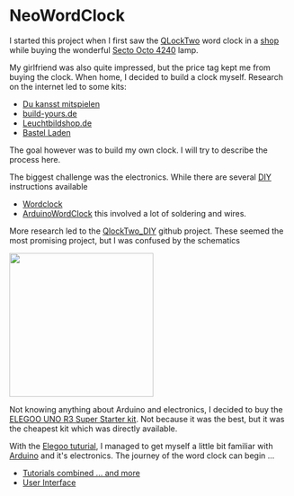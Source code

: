 # NeoWordClock

I started this project when I first saw the [QLockTwo](https://qlocktwo.com/eu/) word clock in a [shop](https://www.lightpoint.be/) while buying the wonderful [Secto Octo 4240](https://www.sectodesign.fi/pendant-lamps/octo-4240-pendant-lamp) lamp.

My girlfriend was also quite impressed, but the price tag kept me from buying the clock. When home, I decided to build a clock myself. Research on the internet led to some kits:
- [Du kansst mitspielen](https://www.du-kannst-mitspielen.com/p/bausatz-303-universal-version-2-3)
- [build-yours.de](https://build-yours.de/product/wordclock-jupiter/)
- [Leuchtbildshop.de](https://www.leuchtbildshop.net/epages/64015097.sf/de_DE/?ObjectPath=Categories)
- [Bastel Laden](https://bastelladen.wortuhr.de/wortuhr-bausatz-42ger-classic.html)

The goal however was to build my own clock. I will try to describe the process here.

The biggest challenge was the electronics. While there are several [DIY](https://en.wikipedia.org/wiki/Do_it_yourself) instructions available
- [Wordclock](https://www.instructables.com/Wordclock/)
- [ArduinoWordClock](https://www.instructables.com/Arduino-Word-Clock/)
this involved a lot of soldering and wires. 

More research led to the [QlockTwo_DIY](https://github.com/jolau/QlockTwo_DIY) github project.
These seemed the most promising project, but I was confused by the schematics

<img src="https://raw.githubusercontent.com/jolau/QlockTwo_DIY/master/schematics/QlockTwo_Wemos_v0.png" width="256" height="256">

Not knowing anything about Arduino and electronics, I decided to buy the [ELEGOO UNO R3 Super Starter kit](https://www.elegoo.com/collections/uno-r3-starter-kits/products/elegoo-uno-project-super-starter-kit). Not because it was the best, but it was the cheapest kit which was directly available.

With the [Elegoo tuturial](https://www.elegoo.com/blogs/arduino-projects/elegoo-uno-project-super-starter-kit-tutorial), I managed to get myself a little bit familiar with [Arduino](https://www.arduino.cc/) and it's electronics. 
The journey of the word clock can begin ...

- [Tutorials combined ... and more](prototype/prototype.md)
- [User Interface](user_interface/userinterface.md)


